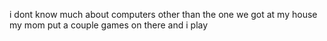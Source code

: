 i dont know much about computers other than the one we got at my house my mom put a couple games on there and i play
